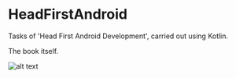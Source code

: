 # HeadFirstAndroid
Tasks of 'Head First Android Development', carried out using Kotlin.

The book itself.

![alt text](https://images-na.ssl-images-amazon.com/images/I/51JzIa4VpML._SX430_BO1,204,203,200_.jpg)
